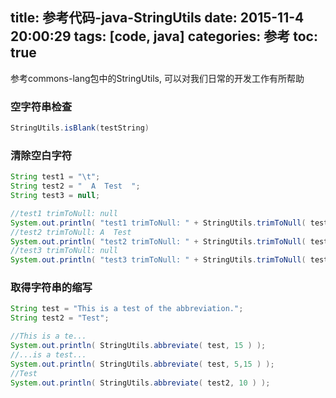 title: 参考代码-java-StringUtils
date: 2015-11-4 20:00:29
tags: [code, java]
categories: 参考
toc: true
---
参考commons-lang包中的StringUtils, 可以对我们日常的开发工作有所帮助
### 空字符串检查
```java
StringUtils.isBlank(testString)
```
### 清除空白字符
```java
String test1 = "\t";
String test2 = "  A  Test  ";
String test3 = null;

//test1 trimToNull: null
System.out.println( "test1 trimToNull: " + StringUtils.trimToNull( test1 ) );
//test2 trimToNull: A  Test
System.out.println( "test2 trimToNull: " + StringUtils.trimToNull( test2 ) );
//test3 trimToNull: null
System.out.println( "test3 trimToNull: " + StringUtils.trimToNull( test3 ) );
```
### 取得字符串的缩写
```java
String test = "This is a test of the abbreviation.";
String test2 = "Test";

//This is a te...
System.out.println( StringUtils.abbreviate( test, 15 ) );
//...is a test...
System.out.println( StringUtils.abbreviate( test, 5,15 ) );
//Test
System.out.println( StringUtils.abbreviate( test2, 10 ) );
```
